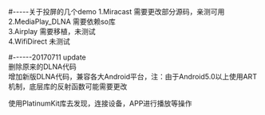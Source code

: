 #-----关于投屏的几个demo
1.Miracast  		需要更改部分源码，亲测可用  
2.MediaPlay_DLNA	需要依赖so库  
3.Airplay		需要移植，未测试   
4.WifiDirect		未测试

#------20170711 update     
删除原来的DLNA代码    
增加新版DLNA代码，兼容各大Android平台，注：由于Android5.0以上使用ART机制，底层库的反射函数可能需要更改      
     
使用PlatinumKit库去发现，连接设备，APP进行播放等操作
